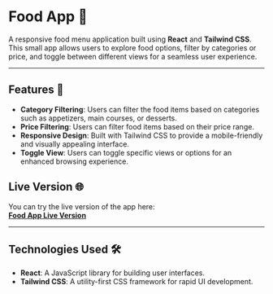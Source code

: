 # Food App 🍔

A responsive food menu application built using **React** and **Tailwind CSS**. This small app allows users to explore food options, filter by categories or price, and toggle between different views for a seamless user experience.

---

## Features 🎯
- **Category Filtering**: Users can filter the food items based on categories such as appetizers, main courses, or desserts.
- **Price Filtering**: Users can filter food items based on their price range.
- **Responsive Design**: Built with Tailwind CSS to provide a mobile-friendly and visually appealing interface.
- **Toggle View**: Users can toggle specific views or options for an enhanced browsing experience.



## Live Version 🌐
You can try the live version of the app here:  
[**Food App Live Version**](#https://food-app-xi-eight.vercel.app/) 

---

## Technologies Used 🛠️
- **React**: A JavaScript library for building user interfaces.
- **Tailwind CSS**: A utility-first CSS framework for rapid UI development.
